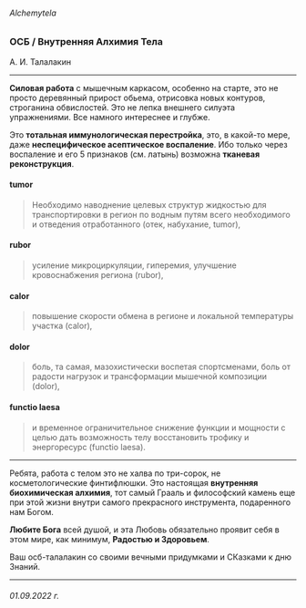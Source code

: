 ###### Alchemytela
### ОСБ / Внутренняя Алхимия Тела
А. И. Талалакин

***
**Силовая работа** с мышечным каркасом, особенно на старте, это не просто деревянный прирост обьема, отрисовка новых контуров, строганина обвислостей. Это не лепка внешнего силуэта упражнениями. Все намного интереснее и глубже. 

Это **тотальная иммунологическая перестройка**, это, в какой-то мере, даже **неспецифическое асептическое воспаление**. Ибо только через воспаление и его 5 признаков (см. латынь) возможна **тканевая реконструкция**. 

#### tumor
> Необходимо наводнение целевых структур жидкостью для транспортировки в регион по водным путям всего необходимого и отведения отработанного (отек, набухание, tumor),

#### rubor
> усиление микроциркуляции, гиперемия, улучшение кровоснабжения региона (rubor), 

#### calor
> повышение скорости обмена в регионе и локальной температуры участка (calor), 

#### dolor
> боль, та самая, мазохистически воспетая спортсменами, боль от радости нагрузок и трансформации мышечной композиции (dolor), 

#### functio laesa
> и временное ограничительное снижение функции и мощности с целью дать возможность телу восстановить трофику и энергоресурс (functio laesa). 

***
Ребята, работа с телом это не халва по три-сорок, не косметологические финтифлюшки. Это настоящая **внутренняя биохимическая алхимия**, тот самый Грааль и философский камень еще при этой жизни внутри самого прекрасного инструмента, подаренного нам Богом. 

**Любите Бога** всей душой, и эта Любовь обязательно проявит себя в этом мире, как минимум, **Радостью и Здоровьем**.

Ваш осб-талалакин со своими вечными придумками и СКазками к дню Знаний.

***
###### 01.09.2022 г.